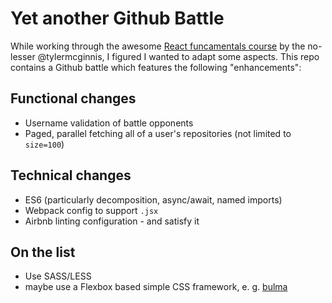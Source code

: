 # Yet another Github Battle

While working through the awesome [React funcamentals course](https://tylermcginnis.com/courses/react-fundamentals) by the no-lesser @tylermcginnis, I figured I wanted to adapt some aspects. This repo contains a Github battle which features the following "enhancements":

## Functional changes

- Username validation of battle opponents
- Paged, parallel fetching all of a user's repositories (not limited to `size=100`)

## Technical changes

- ES6 (particularly decomposition, async/await, named imports)
- Webpack config to support `.jsx`
- Airbnb linting configuration - and satisfy it

## On the list

- Use SASS/LESS
- maybe use a Flexbox based simple CSS framework, e. g. [bulma](https://github.com/jgthms/bulma)
